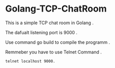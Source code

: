 # Golang-TCP-ChatRoom

This is a simple TCP chat room in Golang .

The dafualt listening port is 9000 .

Use command go build to compile the programm .

Remmeber you have to use Telnet Command .

```
telnet localhost 9000.
```




